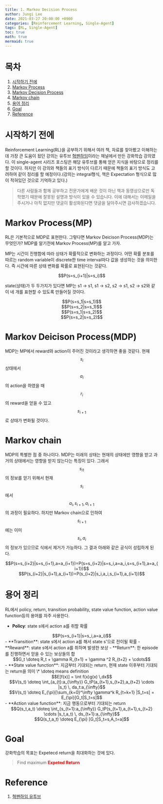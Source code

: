 ```yaml
---
title: 1. Markov Decision Process 
author: Jungi Lee
date: 2021-03-27 20:00:00 +0900
categories: [Reinforcement Learning, Single-Agent]
tags: [RL, Single-Agent]
toc: true
math: true
mermaid: true
---
```

# 목차
1. [시작하기 전에](#시작하기-전에)  
1. [Markov Process](#markov-processmp)  
1. [Markov Decision Process](#markov-deicison-processmdp)  
1. [Markov chain](#markov-chain)  
1. [용어 정리](#용어-정리)  
1. [Goal](#goal)
1. [Reference](#reference)  

# 시작하기 전에
Reinforcement Learning(RL)을 공부하기 위해서 여러 책, 자료를 찾아봤고 이해하는 데 가장 큰 도움이 됬던 강의는 유투브 [혁펜하임](https://www.youtube.com/watch?v=cvctS4xWSaU&list=PL_iJu012NOxehE8fdF9me4TLfbdv3ZW8g)이라는 채널에서 만든 강화학습 강의였다. 이 single-agent 시리즈 포스팅은 해당 유투브를 통해 얻은 지식을 바탕으로 정리를 할 것이다. 하지만 이 강의와 책들의 표기 방식이 다르기 때문에 책들의 표기 방식도 고려하여 같이 정리를 할 예정이다.(강의는 integral형식, 책은 Expectation 형식으로 많이 적혀있던 것으로 기억하고 있다.) 
>다른 사람들과 함께 공부하고 전문가에게 배운 것이 아닌 책과 동영상으로만 독학했기 때문에 잘못된 설명과 방식이 있을 수 있습니다. 이에 대해서는 이메일을 주시거나 아직 없지만 댓글이 활성화된다면 댓글을 달아주시면 감사하겠습니다.

# Markov Process(MP)
RL은 기본적으로 MDP로 표현한다. 그렇다면 Markov Deicison Process(MDP)는 무엇인가? MDP를 알기전에 Markov Process(MP)를 알고 가자.

MP는 시간이 진행함에 따라 상태가 확률적으로 변화하는 과정이다. 어떤 확률 분포를 따르는 random variable이 discrete한 time interval마다 값을 생성하는 것을 의미한다. 즉 시간에 따른 상태 변화를 확률로 표현된다는 것같다. 
<center>$$P(s=s_{i+1}|s=s_i)$$</center>

state(상태)가 두 두가지가 있다면 MP는 s1 -> s1, s1 -> s2, s2 -> s1, s2 -> s2와 같이 네 개를 표현할 수 있도록 만들어질 것이다.
<center>$$P(s=s_1|s=s_1)$$</center>
<center>$$P(s=s_2|s=s_1)$$</center>
<center>$$P(s=s_1|s=s_2)$$</center>
<center>$$P(s=s_2|s=s_2)$$</center>

# Markov Deicison Process(MDP)
MDP는 MP에서 reward와 action이 주어진 것이라고 생각하면 좋을 것같다. 현재 $$s_i$$ 상태에서 $$a_i$$의 action을 하였을 때 $$r_i$$의 reward을 얻을 수 있고 $$s_{i+1}$$로 상태가 변화될 것이다. 

# Markov chain
MDP의 특별한 점 중 하나이다. MDP는 미래의 상태는 현재의 상태에만 영향을 받고 과거의 상태에서는 영향을 받지 않는다는 특징이 있다. 그래서 $$s_{i1}$$의 정보를 얻기 위해서 현재 $$s_i$$에서 $$a_i, s_{i+1}, a_{i+1}$$의 과정이 필요하다. 하지만 Markov chain으로 인하여 $$s_{i+1}$$에는 이미 $$s_i, a_i$$의 정보가 있으므로 식에서 제거가 가능하다. 그 결과 아래와 같은 공식이 성립하게 된다.
<center>$$P(s=s_{i+2}|s=s_{i+1},a=a_{i+1})=P(s=s_{i+2}|s=s_i,a=a_i,s=s_{i+1},a=a_{i+1})$$</center> 
<center>$$P(s_{i+2}|s_{i+1},a_{i+1})=P(s_{i+2}|s_i,a_i,s_{i+1},a_{i+1})$$</center> 

# 용어 정리
RL에서 policy, return, transition probability, state value function, action value function등의 용어를 자주 사용한다.

- **Policy**: state s에서 action a를 취할 확률
<center>$$P(s=s_{i+1}|s=s_i,a=a_i)$$</center> 
- **Transition**: state s에서 action a를 해서 state s'으로 전이될 확률 
- **Reward**: state s에서 action a를 취하며 발생한 보상
- **Return**: 한 episode를 진행하면서 얻을 수 있는 보상들의 합
<center>$$G_t \doteq R_t + \gamma R_{t+1} + \gamma ^2 R_{t+2} + \cdots$$</center>
- **State value function**: 지금부터 기대되는 return, 현재 state 이후부터 기대되는 return을 의미  
\* \doteq means definition
<center>$$E[f(x)] = \int f(x)g(x) \,dx$$</center>
<center>$$V(s_t) \doteq \int_{a_{t}:a_{\infty}} G_tP(a_{t+1},s_{t+2},a_{t+2} \cdots |s_t) \, da_t:a_{\infty}$$</center>  
<center>$$V(s_t) \doteq E_{\pi}[\sum_{k=0}^\infty \gamma^k R_{t+k+1} |S_t=s] = E_{\pi}[G_t|S_t=s]$$</center>  
- **Action value function**: 지금 행동으로부터 기대되는 return
<center>$$Q(s_t,a_t) \doteq \int_{s_{t+1}:a_{\infty}} G_tP(s_{t+1},a_{t+1},s_{t+2} \cdots |s_t,a_t) \, ds_{t+1}:a_{\infty}$$</center>
<center>$$Q(s_t,a_t) \doteq E_{\pi} [G_t|S_t=s,A_t=a]$$</center>

# Goal
강화학습의 목표는 Expetecd return을 최대화하는 것에 있다.
> Find maximum <span style="color:red">**Expeted Return**</span>

# Reference
1. [혁펜하임 유투브][혁펜하임 유투브]  

[혁펜하임 유투브]: https://www.youtube.com/watch?v=cvctS4xWSaU&list=PL_iJu012NOxehE8fdF9me4TLfbdv3ZW8g  
